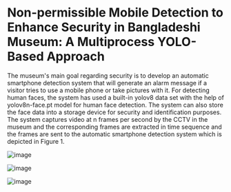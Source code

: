 # Non-permissible Mobile Detection to Enhance Security in Bangladeshi Museum: A Multiprocess YOLO-Based Approach

The museum's main goal regarding security is to develop an automatic smartphone detection system that will generate an alarm message if a visitor tries to use a mobile phone or take pictures with it. For detecting human faces, the system has used a built-in yolov8 data set with the help of yolov8n-face.pt model for human face detection. The system can also store the face data into a storage device for security and identification purposes. The system captures video at n frames per second by the CCTV in the museum and the corresponding frames are extracted in time sequence and the frames are sent to the automatic smartphone detection system which is depicted in Figure 1.

![image](https://github.com/user-attachments/assets/c237a5d5-7f38-4e26-8c31-fc64a7ba3f9a)

![image](https://github.com/user-attachments/assets/6821262e-0d87-42f0-bc2b-00450a9daea1)

![image](https://github.com/user-attachments/assets/b86cde93-d26a-464f-8b73-05f42aacc016)











